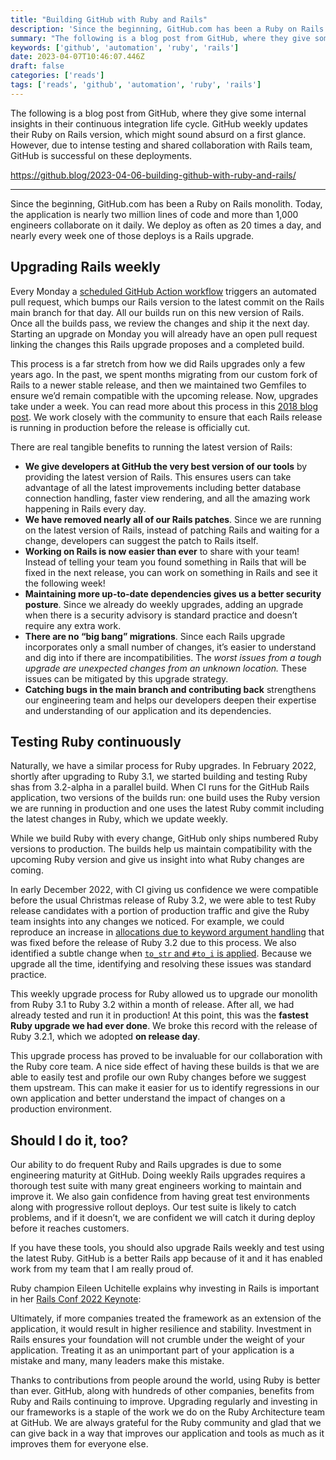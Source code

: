 ```yaml
---
title: "Building GitHub with Ruby and Rails"
description: 'Since the beginning, GitHub.com has been a Ruby on Rails monolith. Today, the application is nearly two million lines of code and more than 1,000 engineers collaborate on it daily. We deploy as often as 20 times a day, and nearly every week one of those deploys is a Rails upgrade.'
summary: "The following is a blog post from GitHub, where they give some internal insights in their continuous integration life cycle. GitHub weekly updates their Ruby on Rails version, which might sound absurd on a first glance. However, due to intense testing and shared collaboration with Rails team, GitHub is successful on these deployments."
keywords: ['github', 'automation', 'ruby', 'rails']
date: 2023-04-07T10:46:07.446Z
draft: false
categories: ['reads']
tags: ['reads', 'github', 'automation', 'ruby', 'rails']
---
```


The following is a blog post from GitHub, where they give some internal insights in their continuous integration life cycle. GitHub weekly updates their Ruby on Rails version, which might sound absurd on a first glance. However, due to intense testing and shared collaboration with Rails team, GitHub is successful on these deployments.

https://github.blog/2023-04-06-building-github-with-ruby-and-rails/

---

Since the beginning, GitHub.com has been a Ruby on Rails monolith. Today, the application is nearly two million lines of code and more than 1,000 engineers collaborate on it daily. We deploy as often as 20 times a day, and nearly every week one of those deploys is a Rails upgrade.

Upgrading Rails weekly[](#upgrading-rails-weekly)
-------------------------------------------------

Every Monday a [scheduled GitHub Action workflow](https://docs.github.com/en/actions/using-workflows/events-that-trigger-workflows#schedule) triggers an automated pull request, which bumps our Rails version to the latest commit on the Rails main branch for that day. All our builds run on this new version of Rails. Once all the builds pass, we review the changes and ship it the next day. Starting an upgrade on Monday you will already have an open pull request linking the changes this Rails upgrade proposes and a completed build.

This process is a far stretch from how we did Rails upgrades only a few years ago. In the past, we spent months migrating from our custom fork of Rails to a newer stable release, and then we maintained two Gemfiles to ensure we’d remain compatible with the upcoming release. Now, upgrades take under a week. You can read more about this process in this [2018 blog post](https://github.blog/2018-09-28-upgrading-github-from-rails-3-2-to-5-2/). We work closely with the community to ensure that each Rails release is running in production before the release is officially cut.

There are real tangible benefits to running the latest version of Rails:

*   **We give developers at GitHub the very best version of our tools** by providing the latest version of Rails. This ensures users can take advantage of all the latest improvements including better database connection handling, faster view rendering, and all the amazing work happening in Rails every day.
*   **We have removed nearly all of our Rails patches**. Since we are running on the latest version of Rails, instead of patching Rails and waiting for a change, developers can suggest the patch to Rails itself.
*   **Working on Rails is now easier than ever** to share with your team! Instead of telling your team you found something in Rails that will be fixed in the next release, you can work on something in Rails and see it the following week!
*   **Maintaining more up-to-date dependencies gives us a better security posture**. Since we already do weekly upgrades, adding an upgrade when there is a security advisory is standard practice and doesn’t require any extra work.
*   **There are no “big bang” migrations**. Since each Rails upgrade incorporates only a small number of changes, it’s easier to understand and dig into if there are incompatibilities. The _worst issues from a tough upgrade are unexpected changes from an unknown location._ These issues can be mitigated by this upgrade strategy.
*   **Catching bugs in the main branch and contributing back** strengthens our engineering team and helps our developers deepen their expertise and understanding of our application and its dependencies.

Testing Ruby continuously[](#testing-ruby-continuously)
-------------------------------------------------------

Naturally, we have a similar process for Ruby upgrades. In February 2022, shortly after upgrading to Ruby 3.1, we started building and testing Ruby shas from 3.2-alpha in a parallel build. When CI runs for the GitHub Rails application, two versions of the builds run: one build uses the Ruby version we are running in production and one uses the latest Ruby commit including the latest changes in Ruby, which we update weekly.

While we build Ruby with every change, GitHub only ships numbered Ruby versions to production. The builds help us maintain compatibility with the upcoming Ruby version and give us insight into what Ruby changes are coming.

In early December 2022, with CI giving us confidence we were compatible before the usual Christmas release of Ruby 3.2, we were able to test Ruby release candidates with a portion of production traffic and give the Ruby team insights into any changes we noticed. For example, we could reproduce an increase in [allocations due to keyword argument handling](https://bugs.ruby-lang.org/issues/19165) that was fixed before the release of Ruby 3.2 due to this process. We also identified a subtle change when [`to_str` and `#to_i` is applied](https://github.com/ruby/ruby/commit/7563604fb868d87057733f52d780d841fc1ab6bb). Because we upgrade all the time, identifying and resolving these issues was standard practice.

This weekly upgrade process for Ruby allowed us to upgrade our monolith from Ruby 3.1 to Ruby 3.2 within a month of release. After all, we had already tested and run it in production! At this point, this was the **fastest Ruby upgrade we had ever done**. We broke this record with the release of Ruby 3.2.1, which we adopted **on release day**.

This upgrade process has proved to be invaluable for our collaboration with the Ruby core team. A nice side effect of having these builds is that we are able to easily test and profile our own Ruby changes before we suggest them upstream. This can make it easier for us to identify regressions in our own application and better understand the impact of changes on a production environment.

Should I do it, too?[](#should-i-do-it-too)
-------------------------------------------

Our ability to do frequent Ruby and Rails upgrades is due to some engineering maturity at GitHub. Doing weekly Rails upgrades requires a thorough test suite with many great engineers working to maintain and improve it. We also gain confidence from having great test environments along with progressive rollout deploys. Our test suite is likely to catch problems, and if it doesn’t, we are confident we will catch it during deploy before it reaches customers.

If you have these tools, you should also upgrade Rails weekly and test using the latest Ruby. GitHub is a better Rails app because of it and it has enabled work from my team that I am really proud of.

Ruby champion Eileen Uchitelle explains why investing in Rails is important in her [Rails Conf 2022 Keynote](https://www.youtube.com/watch?v=MbqJzACF-54):

Ultimately, if more companies treated the framework as an extension of the application, it would result in higher resilience and stability. Investment in Rails ensures your foundation will not crumble under the weight of your application. Treating it as an unimportant part of your application is a mistake and many, many leaders make this mistake.

Thanks to contributions from people around the world, using Ruby is better than ever. GitHub, along with hundreds of other companies, benefits from Ruby and Rails continuing to improve. Upgrading regularly and investing in our frameworks is a staple of the work we do on the Ruby Architecture team at GitHub. We are always grateful for the Ruby community and glad that we can give back in a way that improves our application and tools as much as it improves them for everyone else.
